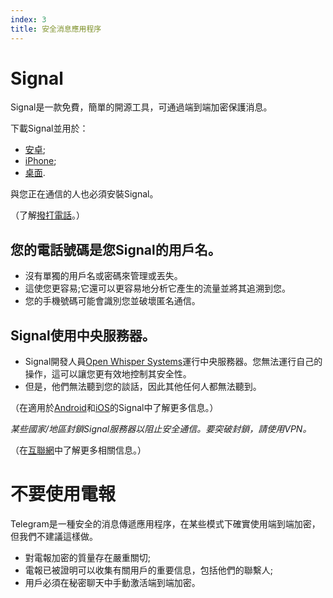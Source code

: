 ```yaml
---
index: 3
title: 安全消息應用程序
---
```

# Signal

Signal是一款免費，簡單的開源工具，可通過端到端加密保護消息。

下載Signal並用於：

*   [安卓](https://play.google.com/store/apps/details?id=org.thoughtcrime.securesms);
*   [iPhone](https://itunes.apple.com/ie/app/signal-private-messenger/id874139669); 
*   [桌面](https://signal.org/download/). 

與您正在通信的人也必須安裝Signal。

（了解[撥打電話](umbrella://communications/making-a-call)。）

## 您的電話號碼是您Signal的用戶名。

*   沒有單獨的用戶名或密碼來管理或丟失。
*   這使您更容易;它還可以更容易地分析它產生的流量並將其追溯到您。
*   您的手機號碼可能會識別您並破壞匿名通信。

## Signal使用中央服務器。

*   Signal開發人員[Open Whisper Systems](https://signal.org/about/)運行中央服務器。您無法運行自己的操作，這可以讓您更有效地控制其安全性。
*   但是，他們無法聽到您的談話，因此其他任何人都無法聽到。

（在適用於[Android](umbrella://tools/messaging/s_signal-for-android.md)和[iOS](umbrella://tools/messaging/s_signal-for-ios.md)的Signal中了解更多信息。）

*某些國家/地區封鎖Signal服務器以阻止安全通信。要突破封鎖，請使用VPN。*

（在[互聯網](umbrella://communications/the-internet/beginner)中了解更多相關信息。）

# 不要使用電報

Telegram是一種安全的消息傳遞應用程序，在某些模式下確實使用端到端加密，但我們不建議這樣做。

*   對電報加密的質量存在嚴重關切;
*   電報已被證明可以收集有關用戶的重要信息，包括他們的聯繫人;
*   用戶必須在秘密聊天中手動激活端到端加密。